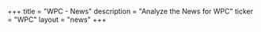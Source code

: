 +++
title = "WPC - News"
description = "Analyze the News for WPC"
ticker = "WPC"
layout = "news"
+++

